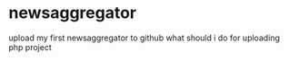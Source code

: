 # newsaggregator
upload my first newsaggregator to github
what should i do for uploading php project
